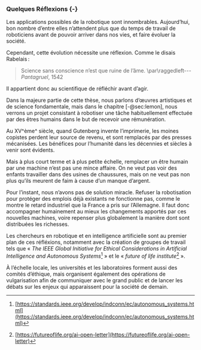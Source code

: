 ### Quelques Réflexions {-}

Les applications possibles de la robotique sont innombrables. Aujourd’hui, bon nombre d’entre elles n’attendent plus
que du temps de travail de roboticiens avant de pouvoir arriver dans nos vies, et faire évoluer la société.

Cependant, cette évolution nécessite une réflexion. Comme le disais Rabelais :

> Science sans conscience n’est que ruine de l’âme.
> \par\raggedleft---  *Pantagruel*, 1542

Il appartient donc au scientifique de réfléchir avant d’agir.

Dans la majeure partie de cette thèse, nous parlons d’œuvres artistiques et de science fondamentale, mais dans le
chapitre [-@sec:lemon], nous verrons un projet consistant à robotiser une tâche habituellement effectuée par des êtres
humains dans le but de recevoir une rémunération.

Au XV^ème^ siècle, quand Gutenberg invente l’imprimerie, les moines copistes perdent leur source de revenu, et sont
remplacés par des presses mécanisées. Les bénéfices pour l’humanité dans les décennies et siècles à venir sont
évidents.

Mais à plus court terme et à plus petite échelle, remplacer un être humain par une machine n’est pas une mince affaire.
On ne veut pas voir des enfants travailler dans des usines de chaussures, mais on ne veut pas non plus qu’ils meurent
de faim à cause d’un manque d’argent.

Pour l’instant, nous n’avons pas de solution miracle. Refuser la robotisation pour protéger des emplois déjà existants
ne fonctionne pas, comme le montre le retard industriel que la France a pris sur l’Allemagne. Il faut donc accompagner
humainement au mieux les changements apportés par ces nouvelles machines, voire repenser plus globalement la manière
dont sont distribuées les richesses.

Les chercheurs en robotique et en intelligence artificielle sont au premier plan de ces réfléxions, notamment avec la
création de groupes de travail tels que « *The IEEE Global Initiative for Ethical Considerations in Artificial
Intelligence and Autonomous Systems*[^1] » et le « *future of life institute*[^2] ».

À l’échelle locale, les universités et les laboratoires forment aussi des comités d’éthique, mais organisent
également des opérations de vulgarisation afin de communiquer avec le grand public et de lancer les débats sur les
enjeux qui apparaissent pour la société de demain.

[^1]: [https://standards.ieee.org/develop/indconn/ec/autonomous_systems.html](https://standards.ieee.org/develop/indconn/ec/autonomous_systems.html)
[^2]: [https://futureoflife.org/ai-open-letter](https://futureoflife.org/ai-open-letter)

